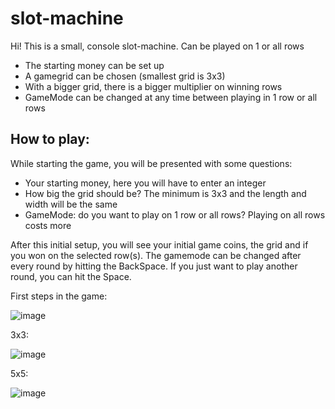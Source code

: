 # slot-machine
Hi! This is a small, console slot-machine. Can be played on 1 or all rows
 - The starting money can be set up
 - A gamegrid can be chosen (smallest grid is 3x3)
 - With a bigger grid, there is a bigger multiplier on winning rows
 - GameMode can be changed at any time between playing in 1 row or all rows
 
## How to play:
While starting the game, you will be presented with some questions:
 - Your starting money, here you will have to enter an integer
 - How big the grid should be? The minimum is 3x3 and the length and width will be the same
 - GameMode: do you want to play on 1 row or all rows? Playing on all rows costs more  
   
After this initial setup, you will see your initial game coins, the grid and if you won on the selected row(s).
The gamemode can be changed after every round by hitting the BackSpace. If you just want to play another round, you can hit the Space.
  
  
First steps in the game:

![image](https://user-images.githubusercontent.com/46169426/131015377-77773a10-55a5-4b89-8cc8-f120004ec34f.png)

  
  
3x3: 

![image](https://user-images.githubusercontent.com/46169426/131014905-0641568e-517b-4712-bca0-7e40715c2f0c.png)
  
  
5x5: 

![image](https://user-images.githubusercontent.com/46169426/131015048-61c28dfe-5b72-4467-9602-e644c1683a5d.png)
